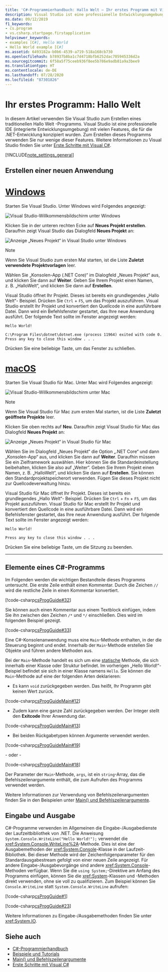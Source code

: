 ```yaml
---
title: 'C#-Programmierhandbuch: Hallo Welt – Ihr erstes Programm mit Visual Studio unter Windows oder Mac'
description: Visual Studio ist eine professionelle Entwicklungsumgebung mit vielen Features für die .NET-Entwicklung. Verwenden Sie Visual Studio, um eine C#-Version eines Hallo Welt-Programms zu erstellen.
ms.date: 09/12/2019
f1_keywords:
- cs.program
- vs.csharp.startpage.firstapplication
helpviewer_keywords:
- examples [C#], Hello World
- Hello World example [C#]
ms.assetid: 6493182a-b0b6-4539-a719-518a168cb730
ms.openlocfilehash: b78937b8ba1c7d4718bfb6252dac705945336d2a
ms.sourcegitcommit: 6f58a5f75ceeb936f8ee5b786e9adb81a9a3bee9
ms.translationtype: HT
ms.contentlocale: de-DE
ms.lasthandoff: 07/28/2020
ms.locfileid: "87301826"
---
```

# <a name="hello-world----your-first-program"></a>Ihr erstes Programm: Hallo Welt

In diesem Artikel verwenden Sie Visual Studio zum Erstellen eines traditionellen Hallo Welt -Programms. Visual Studio ist eine professionelle IDE (integrierte Entwicklungsumgebung) mit vielen Features, die für die .NET-Entwicklung konzipiert wurden. Zum Erstellen dieses Programms verwenden Sie nur wenige dieser Features. Weitere Informationen zu Visual Studio finden Sie unter [Erste Schritte mit Visual C#](/visualstudio/ide/quickstart-csharp-console).

[!INCLUDE[note_settings_general](~/includes/note-settings-general-md.md)]

## <a name="create-a-new-application"></a>Erstellen einer neuen Anwendung

<!-- markdownlint-disable MD025 -->

# <a name="windows"></a>[Windows](#tab/windows)

Starten Sie Visual Studio. Unter Windows wird Folgendes angezeigt:

![Visual Studio-Willkommensbildschirm unter Windows](./media/hello-world-your-first-program/visual-studio-windows-start-screen.png)

Klicken Sie in der unteren rechten Ecke auf **Neues Projekt erstellen**. Daraufhin zeigt Visual Studio das Dialogfeld **Neues Projekt** an:

![Anzeige „Neues Projekt“ in Visual Studio unter Windows](./media/hello-world-your-first-program/visual-studio-windows-new-project.png)

> [!NOTE]
> Wenn Sie Visual Studio zum ersten Mal starten, ist die Liste **Zuletzt verwendete Projektvorlagen** leer.

Wählen Sie „Konsolen-App (.NET Core)“ im Dialogfeld „Neues Projekt“ aus, und klicken Sie dann auf **Weiter**. Geben Sie Ihrem Projekt einen Namen, z. B. „HalloWelt“, und klicken Sie dann auf **Erstellen**.

Visual Studio öffnet Ihr Projekt. Dieses ist bereits ein grundlegendes „Hallo Welt“- Beispiel. Drücken Sie `Ctrl` + `F5`, um das Projekt auszuführen. Visual Studio erstellt Ihr Projekt und konvertiert den Quellcode in eine ausführbare Datei. Dann wird ein Befehlsfenster gestartet, das Ihre neue Anwendung ausführt. Der folgende Text sollte im Fenster angezeigt werden:

```console
Hello World!

C:\Program Files\dotnet\dotnet.exe (process 11964) exited with code 0.
Press any key to close this window . . .
```

Drücken Sie eine beliebige Taste, um das Fenster zu schließen.

# <a name="macos"></a>[macOS](#tab/macos)

Starten Sie Visual Studio für Mac. Unter Mac wird Folgendes angezeigt:

![Visual Studio-Willkommensbildschirm unter Mac](./media/hello-world-your-first-program/visual-studio-mac-start-screen.png)

> [!NOTE]
> Wenn Sie Visual Studio für Mac zum ersten Mal starten, ist die Liste **Zuletzt geöffnete Projekte** leer.

Klicken Sie oben rechts auf **Neu**. Daraufhin zeigt Visual Studio für Mac das Dialogfeld **Neues Projekt** an:

![Anzeige „Neues Projekt“ in Visual Studio für Mac](./media/hello-world-your-first-program/visual-studio-mac-new-project.png)

Wählen Sie im Dialogfeld „Neues Projekt“ die Option „.NET Core“ und dann „Konsolen-App“ aus, und klicken Sie dann auf **Weiter**. Daraufhin müssen Sie ein Zielframework auswählen. Hier können Sie die Standardeinstellung beibehalten, klicken Sie also auf „Weiter“. Geben Sie Ihrem Projekt einen Namen, z. B. „HalloWelt“, und klicken Sie dann auf **Erstellen**. Sie können den Standardprojektspeicherort verwenden. Fügen Sie dieses Projekt nicht zur Quellcodeverwaltung hinzu.

Visual Studio für Mac öffnet Ihr Projekt. Dieses ist bereits ein grundlegendes „Hallo Welt“- Beispiel. Drücken Sie `Ctrl` + `Fn` + `F5`, um das Projekt auszuführen. Visual Studio für Mac erstellt Ihr Projekt und konvertiert den Quellcode in eine ausführbare Datei. Dann wird ein Befehlsfenster gestartet, das Ihre neue Anwendung ausführt. Der folgende Text sollte im Fenster angezeigt werden:

```console
Hello World!

Press any key to close this window . . .
```

Drücken Sie eine beliebige Taste, um die Sitzung zu beenden.

---

## <a name="elements-of-a-c-program"></a>Elemente eines C#-Programms

Im Folgenden werden die wichtigen Bestandteile dieses Programms untersucht. Die erste Zeile enthält einen Kommentar. Durch die Zeichen `//` wird die restliche Zeile in einen Kommentar konvertiert.

[!code-csharp[csProgGuide#32](~/samples/snippets/csharp/VS_Snippets_VBCSharp/csProgGuide/CS/progGuide.cs#32)]

Sie können auch einen Kommentar aus einem Textblock einfügen, indem Sie ihn zwischen den Zeichen `/*` und `*/` einschließen. Dies wird im folgenden Beispiel gezeigt.

[!code-csharp[csProgGuide#33](~/samples/snippets/csharp/VS_Snippets_VBCSharp/csProgGuide/CS/progGuide.cs#33)]

Eine C#-Konsolenanwendung muss eine `Main`-Methode enthalten, in der die Steuerung beginnt und endet. Innerhalb der `Main`-Methode erstellen Sie Objekte und führen andere Methoden aus.

Bei der `Main`-Methode handelt es sich um eine [statische](../../language-reference/keywords/static.md) Methode, die sich innerhalb einer Klasse oder Struktur befindet. Im vorherigen „Hello World!“-Beispiel befindet sie sich in einer Klasse namens `Hello`. Sie können die `Main`-Methode auf eine der folgenden Arten deklarieren:

- Es kann `void` zurückgegeben werden. Das heißt, Ihr Programm gibt keinen Wert zurück.

[!code-csharp[csProgGuideMain#12](~/samples/snippets/csharp/VS_Snippets_VBCSharp/csProgGuideMain/CS/Class3.cs#12)]

- Zudem kann eine ganze Zahl zurückgegeben werden. Der Integer stellt den **Exitcode** Ihrer Anwendung dar.

[!code-csharp[csProgGuideMain#13](~/samples/snippets/csharp/VS_Snippets_VBCSharp/csProgGuideMain/CS/Class3.cs#13)]

- Bei beiden Rückgabetypen können Argumente verwendet werden.

[!code-csharp[csProgGuideMain#19](~/samples/snippets/csharp/VS_Snippets_VBCSharp/csProgGuideMain/CS/Class3.cs#19)]

- oder -

[!code-csharp[csProgGuideMain#18](~/samples/snippets/csharp/VS_Snippets_VBCSharp/csProgGuideMain/CS/Class3.cs#18)]

Der Parameter der `Main`-Methode, `args`, ist ein `string`-Array, das die Befehlszeilenargumente enthält, die zum Aufrufen des Programms verwendet werden.

Weitere Informationen zur Verwendung von Befehlszeilenargumenten finden Sie in den Beispielen unter [Main() und Befehlszeilenargumente](../main-and-command-args/index.md).

## <a name="input-and-output"></a>Eingabe und Ausgabe

C#-Programme verwenden im Allgemeinen die Eingabe-/Ausgabedienste der Laufzeitbibliothek von .NET. Die Anweisung `System.Console.WriteLine("Hello World!");` verwendet die <xref:System.Console.WriteLine%2A>-Methode. Dies ist eine der Ausgabemethoden der <xref:System.Console>-Klasse in der Laufzeit-Bibliothek. Bei dieser Methode wird der Zeichenfolgenparameter für den Standardausgabestream gefolgt von einer neuen Zeile angezeigt. Für andere Eingabe-/Ausgabevorgänge sind andere <xref:System.Console>-Methoden verfügbar. Wenn Sie die `using System;`-Direktive am Anfang des Programms einfügen, können Sie die <xref:System>-Klassen und -Methoden direkt verwenden, ohne sie voll zu qualifizieren. Zum Beispiel können Sie `Console.WriteLine` statt `System.Console.WriteLine` aufrufen:

[!code-csharp[csProgGuide#1](~/samples/snippets/csharp/VS_Snippets_VBCSharp/csProgGuide/CS/using.cs#1)]

[!code-csharp[csProgGuide#23](~/samples/snippets/csharp/VS_Snippets_VBCSharp/csProgGuide/CS/progGuide.cs#23)]

Weitere Informationen zu Eingabe-/Ausgabemethoden finden Sie unter <xref:System.IO>.

## <a name="see-also"></a>Siehe auch

- [C#-Programmierhandbuch](../index.md)
- [Beispiele und Tutorials](../../../samples-and-tutorials/index.md)
- [Main() und Befehlszeilenargumente](../main-and-command-args/index.md)
- [Erste Schritte mit Visual C#](/visualstudio/ide/quickstart-csharp-console)
